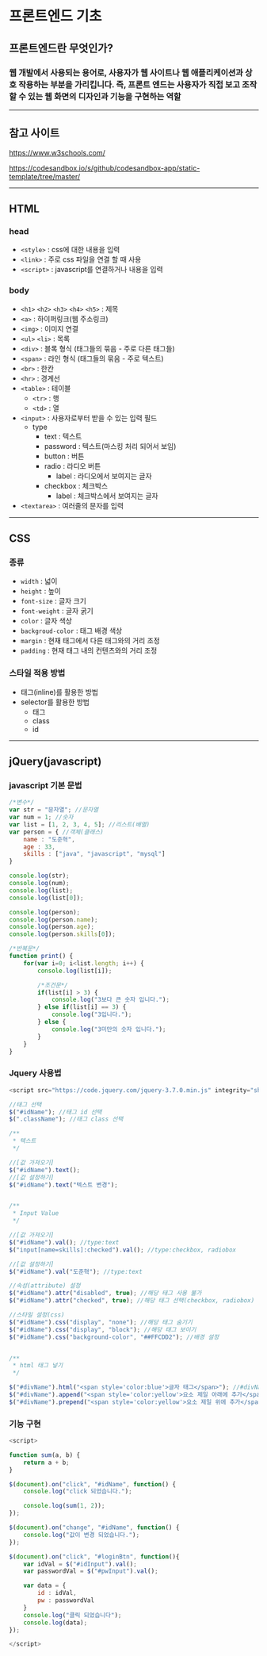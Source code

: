 # 프론트엔드 기초

## 프론트엔드란 무엇인가?

### 웹 개발에서 사용되는 용어로, 사용자가 웹 사이트나 웹 애플리케이션과 상호 작용하는 부분을 가리킵니다. 즉, 프론트 엔드는 사용자가 직접 보고 조작할 수 있는 웹 화면의 디자인과 기능을 구현하는 역할

---
## 참고 사이트
https://www.w3schools.com/

https://codesandbox.io/s/github/codesandbox-app/static-template/tree/master/

---

## HTML

### head
- `<style>` : css에 대한 내용을 입력
- `<link>` : 주로 css 파일을 연결 할 때 사용
- `<script>` : javascript를 연결하거나 내용을 입력

### body
- `<h1>` `<h2>` `<h3>` `<h4>` `<h5>` : 제목
- `<a>` : 하이퍼링크(웹 주소링크)
- `<img>` : 이미지 연결
- `<ul>` `<li>` : 목록
- `<div>` : 블록 형식 (태그들의 묶음 - 주로 다른 태그들)
- `<span>` : 라인 형식 (태그들의 묶음 - 주로 텍스트)
- `<br>` : 한칸
- `<hr>` : 경계선
- `<table>` : 테이블
  - `<tr>` : 행
  - `<td>` : 열
- `<input>` : 사용자로부터 받을 수 있는 입력 필드
  - type
    - text : 텍스트
    - password : 텍스트(마스킹 처리 되어서 보임)
    - button : 버튼
    - radio : 라디오 버튼
      - label : 라디오에서 보여지는 글자
    - checkbox : 체크박스
      - label : 체크박스에서 보여지는 글자
- `<textarea>` : 여러줄의 문자를 입력
  
--- 

## CSS
### 종류
- `width` : 넓이
- `height` : 높이
- `font-size` : 글자 크기
- `font-weight` : 글자 굵기
- `color` : 글자 색상
- `backgroud-color` : 태그 배경 색상
- `margin` : 현재 태그에서 다른 태그와의 거리 조정
- `padding` : 현재 태그 내의 컨텐츠와의 거리 조정

### 스타일 적용 방법
- 태그(inline)를 활용한 방법
- selector를 활용한 방법
  - 태그
  - class
  - id

--- 

## jQuery(javascript)
### javascript 기본 문법
``` javascript
/*변수*/
var str = "문자열"; //문자열
var num = 1; //숫자
var list = [1, 2, 3, 4, 5]; //리스트(배열)
var person = { //객체(클래스)
    name : "도준혁",
    age : 33,
    skills : ["java", "javascript", "mysql"]
}

console.log(str);
console.log(num);
console.log(list);
console.log(list[0]);

console.log(person);
console.log(person.name);
console.log(person.age);
console.log(person.skills[0]);

/*반복문*/
function print() {
    for(var i=0; i<list.length; i++) {
        console.log(list[i]);

        /*조건문*/
        if(list[i] > 3) {
            console.log("3보다 큰 숫자 입니다.");
        } else if(list[i] == 3) {
            console.log("3입니다.");
        } else {
            console.log("3미만의 숫자 입니다.");
        }
    }
}
```

### Jquery 사용법
``` javascript
<script src="https://code.jquery.com/jquery-3.7.0.min.js" integrity="sha256-2Pmvv0kuTBOenSvLm6bvfBSSHrUJ+3A7x6P5Ebd07/g=" crossorigin="anonymous"></script>

//태그 선택
$("#idName"); //태그 id 선택
$(".className"); //태그 class 선택

/**
 * 텍스트
 */

//[값 가져오기]
$("#idName").text();
//[값 설정하기]
$("#idName").text("텍스트 변경");


/**
 * Input Value
 */

//[값 가져오기]
$("#idName").val(); //type:text
$("input[name=skills]:checked").val(); //type:checkbox, radiobox

//[값 설정하기]
$("#idName").val("도준혁"); //type:text

//속성(attribute) 설정
$("#idName").attr("disabled", true); //해당 태그 사용 불가
$("#idName").attr("checked", true); //해당 태그 선택(checkbox, radiobox)

//스타일 설정(css)
$("#idName").css("display", "none"); //해당 태그 숨기기
$("#idName").css("display", "block"); //해당 태그 보이기
$("#idName").css("background-color", "##FFCDD2"); //배경 설정


/**
 * html 태그 넣기
 */ 

$("#divName").html("<span style='color:blue'>글자 태그</span>"); //#divName 태그안에 span태그 생성
$("#divName").append("<span style='color:yellow'>요소 제일 아래에 추가</span>"); //#divName 태그안의 제일 마지막 영역에 span태그 생성
$("#divName").prepend("<span style='color:yellow'>요소 제일 위에 추가</span>"); //#divName 태그안의 제일 처음 영역에 span태그 생성
```

### 기능 구현
``` javascript
<script>

function sum(a, b) {
    return a + b;
}

$(document).on("click", "#idName", function() {
    console.log("click 되었습니다.");

    console.log(sum(1, 2));
});

$(document).on("change", "#idName", function() {
    console.log("값이 변경 되었습니다.");
});

$(document).on("click", "#loginBtn", function(){
    var idVal = $("#idInput").val();
    var passwordVal = $("#pwInput").val();

    var data = {
        id : idVal,
        pw : passwordVal
    }
    console.log("클릭 되었습니다");
    console.log(data);
});

</script>
```
